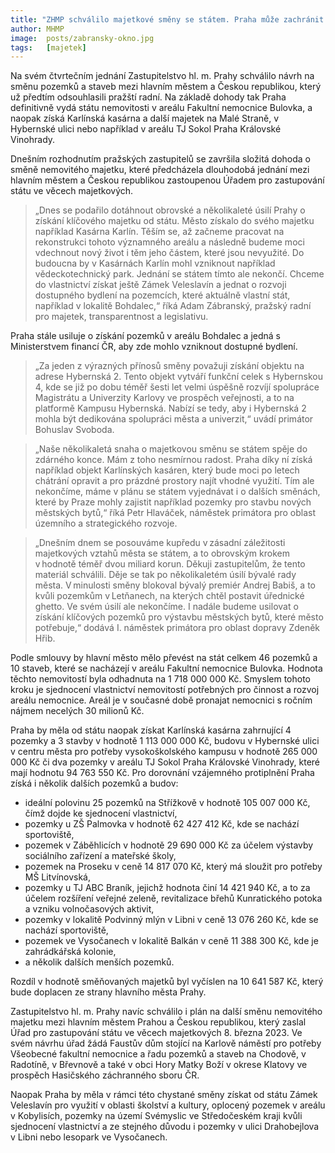 ```yaml
---
title: "ZHMP schválilo majetkové směny se státem. Praha může zachránit Karlínská kasárna"
author: MHMP
image:  posts/zabransky-okno.jpg
tags:   [majetek]
---
```


Na svém čtvrtečním jednání Zastupitelstvo hl. m. Prahy schválilo návrh na směnu pozemků a staveb mezi hlavním městem a Českou republikou, který už předtím odsouhlasili pražští radní. Na základě dohody tak Praha definitivně vydá státu nemovitosti v areálu Fakultní nemocnice Bulovka, a naopak získá Karlínská kasárna a další majetek na Malé Straně, v Hybernské ulici nebo například v areálu TJ Sokol Praha Královské Vinohrady.

Dnešním rozhodnutím pražských zastupitelů se završila složitá dohoda o směně nemovitého majetku, které předcházela dlouhodobá jednání mezi hlavním městem a Českou republikou zastoupenou Úřadem pro zastupování státu ve věcech majetkových.

> „Dnes se podařilo dotáhnout obrovské a několikaleté úsilí Prahy o získání klíčového majetku od státu. Město získalo do svého majetku například Kasárna Karlín. Těším se, až začneme pracovat na rekonstrukci tohoto významného areálu a následně budeme moci vdechnout nový život i těm jeho částem, které jsou nevyužité. Do budoucna by v Kasárnách Karlín mohl vzniknout například vědeckotechnický park. Jednání se státem tímto ale nekončí. Chceme do vlastnictví získat ještě Zámek Veleslavín a jednat o rozvoji dostupného bydlení na pozemcích, které aktuálně vlastní stát, například v lokalitě Bohdalec,“ říká Adam Zábranský, pražský radní pro majetek, transparentnost a legislativu.

Praha stále usiluje o získání pozemků v areálu Bohdalec a jedná s Ministerstvem financí ČR, aby zde mohlo vzniknout dostupné bydlení.

> „Za jeden z výrazných přínosů směny považuji získání objektu na adrese Hybernská 2. Tento objekt vytváří funkční celek s Hybernskou 4, kde se již po dobu téměř šesti let velmi úspěšně rozvíjí spolupráce Magistrátu a Univerzity Karlovy ve prospěch veřejnosti, a to na platformě Kampusu Hybernská. Nabízí se tedy, aby i Hybernská 2 mohla být dedikována spolupráci města a univerzit,“ uvádí primátor Bohuslav Svoboda.

> „Naše několikaletá snaha o majetkovou směnu se státem spěje do zdárného konce. Mám z toho nesmírnou radost. Praha díky ní získá například objekt Karlínských kasáren, který bude moci po letech chátrání opravit a pro prázdné prostory najít vhodné využití. Tím ale nekončíme, máme v plánu se státem vyjednávat i o dalších směnách, které by Praze mohly zajistit například pozemky pro stavbu nových městských bytů,“ říká Petr Hlaváček, náměstek primátora pro oblast územního a strategického rozvoje.

> „Dnešním dnem se posouváme kupředu v zásadní záležitosti majetkových vztahů města se státem, a to obrovským krokem v hodnotě téměř dvou miliard korun. Děkuji zastupitelům, že tento materiál schválili. Děje se tak po několikaletém úsilí bývalé rady města. V minulosti směny blokoval bývalý premiér Andrej Babiš, a to kvůli pozemkům v Letňanech, na kterých chtěl postavit úřednické ghetto. Ve svém úsilí ale nekončíme. I nadále budeme usilovat o získání klíčových pozemků pro výstavbu městských bytů, které město potřebuje,“ dodává I. náměstek primátora pro oblast dopravy Zdeněk Hřib.

Podle smlouvy by hlavní město mělo převést na stát celkem 46 pozemků a 10 staveb, které se nacházejí v areálu Fakultní nemocnice Bulovka. Hodnota těchto nemovitostí byla odhadnuta na 1 718 000 000 Kč. Smyslem tohoto kroku je sjednocení vlastnictví nemovitostí potřebných pro činnost a rozvoj areálu nemocnice. Areál je v současné době pronajat nemocnici s ročním nájmem necelých 30 milionů Kč.

Praha by měla od státu naopak získat Karlínská kasárna zahrnující 4 pozemky a 3 stavby v hodnotě 1 113 000 000 Kč, budovu v Hybernské ulici v centru města pro potřeby vysokoškolského kampusu v hodnotě 265 000 000 Kč či dva pozemky v areálu TJ Sokol Praha Královské Vinohrady, které mají hodnotu 94 763 550 Kč. Pro dorovnání vzájemného protiplnění Praha získá i několik dalších pozemků a budov:

- ideální polovinu 25 pozemků na Střížkově v hodnotě 105 007 000 Kč, čímž dojde ke sjednocení vlastnictví,
- pozemky u ZŠ Palmovka v hodnotě 62 427 412 Kč, kde se nachází sportoviště,
- pozemek v Záběhlicích v hodnotě 29 690 000 Kč za účelem výstavby sociálního zařízení a mateřské školy,
- pozemek na Proseku v ceně 14 817 070 Kč, který má sloužit pro potřeby MŠ Litvínovská,
- pozemky u TJ ABC Braník, jejichž hodnota činí 14 421 940 Kč, a to za účelem rozšíření veřejné zeleně, revitalizace břehů Kunratického potoka a vzniku volnočasových aktivit,
- pozemky v lokalitě Podvinný mlýn v Libni v ceně 13 076 260 Kč, kde se nachází sportoviště,
- pozemek ve Vysočanech v lokalitě Balkán v ceně 11 388 300 Kč, kde je zahrádkářská kolonie,
- a několik dalších menších pozemků.

Rozdíl v hodnotě směňovaných majetků byl vyčíslen na 10 641 587 Kč, který bude doplacen ze strany hlavního města Prahy.

Zastupitelstvo hl. m. Prahy navíc schválilo i plán na další směnu nemovitého majetku mezi hlavním městem Prahou a Českou republikou, který zaslal Úřad pro zastupování státu ve věcech majetkových 8. března 2023. Ve svém návrhu úřad žádá Faustův dům stojící na Karlově náměstí pro potřeby Všeobecné fakultní nemocnice a řadu pozemků a staveb na Chodově, v Radotíně, v Břevnově a také v obci Hory Matky Boží v okrese Klatovy ve prospěch Hasičského záchranného sboru ČR.

Naopak Praha by měla v rámci této chystané směny získat od státu Zámek Veleslavín pro využití v oblasti školství a kultury, oplocený pozemek v areálu v Kobylisích, pozemky na území Svémyslic ve Středočeském kraji kvůli sjednocení vlastnictví a ze stejného důvodu i pozemky v ulici Drahobejlova v Libni nebo lesopark ve Vysočanech.
